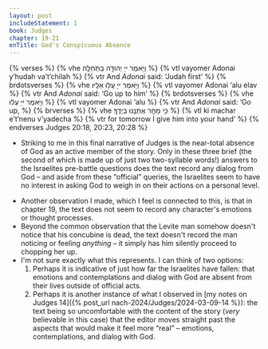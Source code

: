 ```yaml
---
layout: post
includeStatement: 1
book: Judges
chapter: 19-21
enTitle: God's Conspicuous Absence
---
```


{% verses %}
{% vhe וַיֹּ֥אמֶר יי֖ יְהוּדָ֥ה בַתְּחִלָּֽה׃ %}
{% vtl vayomer Adonai y’hudah va’t’chilah %}
{% vtr And <i>Adonai</i> said: ‘Judah first’ %}
{% brdotsverses %}
{% vhe וַיֹּ֥אמֶר יי֖ עֲל֥וּ אֵלָֽיו׃ %}
{% vtl vayomer Adonai ‘alu elav %}
{% vtr And <i>Adonai</i> said: ‘Go up to him’ %}
{% brdotsverses %}
{% vhe וַיֹּ֥אמֶר יי֖ עֲל֔וּ %}
{% vtl vayomer Adonai ‘alu %}
{% vtr And <i>Adonai</i> said: ‘Go up, %}
{% brverses %}
{% vhe כִּ֥י מָחָ֖ר אֶתְּנֶ֥נּוּ בְיָדֶֽךָ׃ %}
{% vtl ki machar e’t’nenu v’yadecha %}
{% vtr for tomorrow I give him into your hand’ %}
{% endverses Judges 20:18, 20:23, 20:28 %}

- Striking to me in this final narrative of Judges is the near-total absence of God as an active member of the story. Only in these three brief (the second of which is made up of just two two-syllable words!) answers to the Israelites pre-battle questions does the text record any dialog from God – and aside from these “official” queries, the Israelites seem to have no interest in asking God to weigh in on their actions on a personal level.
<!--more-->
- Another observation I made, which I feel is connected to this, is that in chapter 19, the text does not seem to record any character's emotions or thought processes.
- Beyond the common observation that the Levite man somehow doesn't notice that his concubine is dead, the text doesn't record the man noticing or feeling *anything* – it simply has him silently proceed to chopping her up.
- I'm not sure exactly what this represents. I can think of two options:
  1. Perhaps it is indicative of just how far the Israelites have fallen: that emotions and contemplations and dialog with God are absent from their lives outside of official acts.
  2. Perhaps it is another instance of what I observed in [my notes on Judges 14]({% post_url nach-2024/Judges/2024-03-09-14 %}): the text being so uncomfortable with the content of the story (*very* believable in this case) that the editor moves straight past the aspects that would make it feel more “real” – emotions, contemplations, and dialog with God.